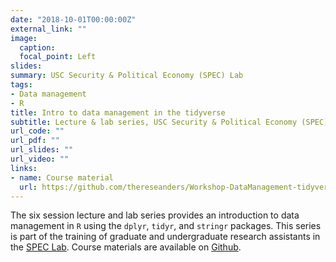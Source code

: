 ```yaml
---
date: "2018-10-01T00:00:00Z"
external_link: ""
image:
  caption: 
  focal_point: Left
slides: 
summary: USC Security & Political Economy (SPEC) Lab
tags:
- Data management
- R
title: Intro to data management in the tidyverse
subtitle: Lecture & lab series, USC Security & Political Economy (SPEC) Lab
url_code: ""
url_pdf: ""
url_slides: ""
url_video: ""
links:
- name: Course material
  url: https://github.com/thereseanders/Workshop-DataManagement-tidyverse
---
```


The six session lecture and lab series provides an introduction to data management in `R` using the `dplyr`, `tidyr`, and `stringr` packages. This series is part of the training of graduate and undergraduate research assistants in the [SPEC Lab](http://uscspec.org). Course materials are available on [Github](https://github.com/thereseanders/Workshop-DataManagement-tidyverse).